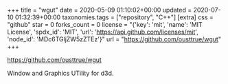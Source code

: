+++
title = "wgut"
date = 2020-05-09 01:10:02+00:00
updated = 2020-07-10 01:32:39+00:00
taxonomies.tags = ["repository", "C++"]
[extra]
css = "github"
star = 0
forks_count = 0
license = "{'key': 'mit', 'name': 'MIT License', 'spdx_id': 'MIT', 'url': 'https://api.github.com/licenses/mit', 'node_id': 'MDc6TGljZW5zZTEz'}"
url = "https://github.com/ousttrue/wgut"
+++

<https://github.com/ousttrue/wgut>

Window and Graphics UTility for d3d.
